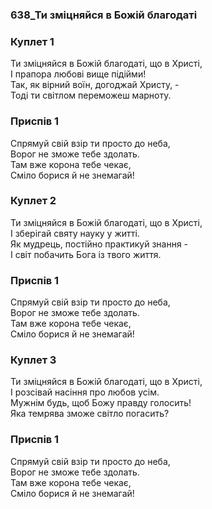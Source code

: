 ### 638_Ти зміцняйся в Божій благодаті
### Куплет 1
Ти зміцняйся в Божій благодаті, що в Христі,<br/>І прапора любові вище підійми! <br/>Так, як вірний воїн, догоджай Христу, -<br/>Тоді ти світлом переможеш марноту.
### Приспів 1
Спрямуй свій взір ти просто до неба, <br/>Ворог не зможе тебе здолать. <br/>Там вже корона тебе чекає, <br/>Сміло борися й не знемагай!
### Куплет 2
Ти зміцняйся в Божій благодаті, що в Христі, <br/>І зберігай святу науку у житті. <br/>Як мудрець, постійно практикуй знання - <br/>І світ побачить Бога із твого життя.
### Приспів 1
Спрямуй свій взір ти просто до неба, <br/>Ворог не зможе тебе здолать. <br/>Там вже корона тебе чекає, <br/>Сміло борися й не знемагай!
### Куплет 3
Ти зміцняйся в Божій благодаті, що в Христі, <br/>І розсівай насіння про любов усім. <br/>Мужнім будь, щоб Божу правду голосить! <br/>Яка темрява зможе світло погасить?
### Приспів 1
Спрямуй свій взір ти просто до неба, <br/>Ворог не зможе тебе здолать. <br/>Там вже корона тебе чекає, <br/>Сміло борися й не знемагай!
